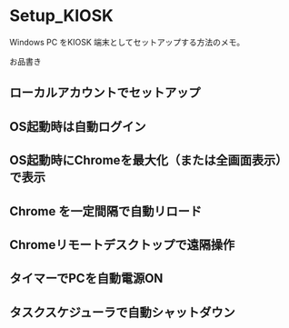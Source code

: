 # Setup_KIOSK
Windows PC をKIOSK 端末としてセットアップする方法のメモ。  
  
お品書き  
## ローカルアカウントでセットアップ
## OS起動時は自動ログイン
## OS起動時にChromeを最大化（または全画面表示）で表示
## Chrome を一定間隔で自動リロード
## Chromeリモートデスクトップで遠隔操作
## タイマーでPCを自動電源ON
## タスクスケジューラで自動シャットダウン